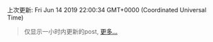 
  
 上次更新: Fri Jun 14 2019 22:00:34 GMT+0000 (Coordinated Universal Time) 

 > 仅显示一小时内更新的post, [更多...](screenshots/)
  